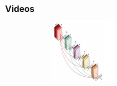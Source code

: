 
# Videos
<p align="center">
<img title="a title" alt="Alt text" src="/fig-dl4-53.JPG" width="200" height="200">
  </p>
